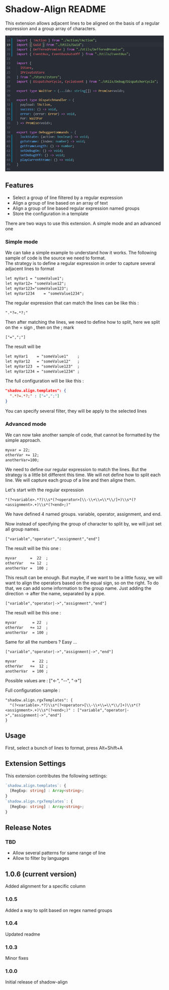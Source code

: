 # Shadow-Align README

This extension allows adjacent lines to be aligned on the basis of a regular expression and a group array of characters.

![Formatting overview](images/align.gif)

## Features

- Select a group of line filtered by a regular expression
- Align a group of line based on an array of text
- Align a group of line based regular expression named groups
- Store the configuration in a template

There are two ways to use this extension. A simple mode and an advanced one

### Simple mode

We can take a simple example to understand how it works.
The following sample of code is the source we need to format.  
The strategy is to define a regular expression in order to capture several adjacent lines to format

```
let myVar1 = "someValue1";
let myVar12= "someValue12";
let myVar123="someValue123";
let myVar1234    = "someValue1234";
```

The regular expression that can match the lines can be like this :
```
".*?=.*?;"
```
Then after matching the lines, we need to define how to split, here we split on the = sign , then on the ; mark
```
["=",";"]
```
The result will be 
```
let myVar1    = "someValue1"    ;
let myVar12   = "someValue12"   ;
let myVar123  = "someValue123"  ;
let myVar1234 = "someValue1234" ;
```

The full configuration will be like this : 
```json
"shadow.align.templates": {  
  ".*?=.*?;" : ["=",";"]
}
``` 
You can specify several filter, they will be apply to the selected lines

### Advanced mode

We can now take another sample of code, that cannot be formatted by the simple approach.

```
myvar = 22;
otherVar += 12;
anotherVar=100;
```
We need to define our regular expression to match the lines. But the strategy is a little bit different this time. We will not define how to split each line. We will capture each group of a line and then aligne them.

Let's start with the regular expression

```
"(?<variable>.*?)\\s*(?<operator>[\\-\\+\\=\\*\\/]+)\\s*(?<assignment>.+)\\s*(?<end>;)"
```

We have defined 4 named groups. variable, operator, assignment, and end.

Now instead of specifying the group of character to split by, we will just set all group names.

```
["variable","operator","assignment","end"]
```

The result will be this one : 

```
myvar      =  22  ;
otherVar   += 12  ;
anotherVar =  100 ;
```
This result can be enough. But maybe, if we want to be a little fussy, we will want to align the operators based on the equal sign, so on the right. To do that, we can add some information to the group name. Just adding the direction -> after the name, separated by a pipe.

```
["variable","operator|->","assignment","end"]
```

The result will be this one :

```
myvar       = 22  ;
otherVar   += 12  ;
anotherVar  = 100 ;
```

Same for all the numbers ? Easy ...

```
["variable","operator|->","assignment|->","end"]
```

```
myvar       =  22 ;
otherVar   +=  12 ;
anotherVar  = 100 ;
```
Possible values are : ["<-", "--", "->"]

Full configuration sample : 

```
"shadow.align.rgxTemplates": {  
  "(?<variable>.*?)\\s*(?<operator>[\\-\\+\\=\\*\\/]+)\\s*(?<assignment>.+)\\s*(?<end>;)" : ["variable","operator|->","assignment|->","end"]
}
```

## Usage

First, select a bunch of lines
to format, press Alt+Shift+A

## Extension Settings

This extension contributes the following settings:

```typescript
`shadow.align.templates`: {
  [RegExp: string] : Array<string>;
}
`shadow.align.rgxTemplates`: {
  [RegExp: string] : Array<string>;
}
```
## Release Notes

### TBD
 - Allow several patterns for same range of line
 - Allow to filter by languages

## 1.0.6 (current version)
Added alignment for a specific column

### 1.0.5
Added a way to split based on regex named groups

### 1.0.4
Updated readme

### 1.0.3
Minor fixes

### 1.0.0
Initial release of shadow-align
